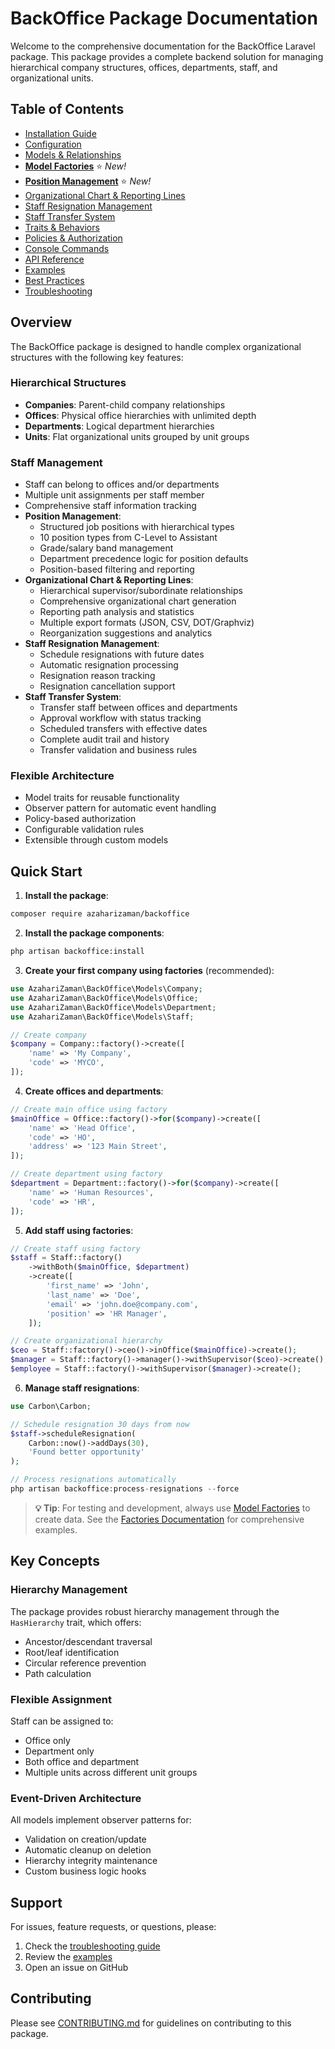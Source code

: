 # BackOffice Package Documentation

Welcome to the comprehensive documentation for the BackOffice Laravel package. This package provides a complete backend solution for managing hierarchical company structures, offices, departments, staff, and organizational units.

## Table of Contents

- [Installation Guide](installation.md)
- [Configuration](configuration.md)
- [Models & Relationships](models.md)
- **[Model Factories](factories.md)** ⭐ _New!_
- **[Position Management](positions.md)** ⭐ _New!_
- [Organizational Chart & Reporting Lines](organizational-chart.md)
- [Staff Resignation Management](resignation.md)
- [Staff Transfer System](staff-transfers.md)
- [Traits & Behaviors](traits.md)
- [Policies & Authorization](policies.md)
- [Console Commands](commands.md)
- [API Reference](api.md)
- [Examples](examples.md)
- [Best Practices](best-practices.md)
- [Troubleshooting](troubleshooting.md)

## Overview

The BackOffice package is designed to handle complex organizational structures with the following key features:

### Hierarchical Structures
- **Companies**: Parent-child company relationships
- **Offices**: Physical office hierarchies with unlimited depth
- **Departments**: Logical department hierarchies
- **Units**: Flat organizational units grouped by unit groups

### Staff Management
- Staff can belong to offices and/or departments
- Multiple unit assignments per staff member
- Comprehensive staff information tracking
- **Position Management**:
  - Structured job positions with hierarchical types
  - 10 position types from C-Level to Assistant
  - Grade/salary band management
  - Department precedence logic for position defaults
  - Position-based filtering and reporting
- **Organizational Chart & Reporting Lines**:
  - Hierarchical supervisor/subordinate relationships
  - Comprehensive organizational chart generation
  - Reporting path analysis and statistics
  - Multiple export formats (JSON, CSV, DOT/Graphviz)
  - Reorganization suggestions and analytics
- **Staff Resignation Management**:
  - Schedule resignations with future dates
  - Automatic resignation processing
  - Resignation reason tracking
  - Resignation cancellation support
- **Staff Transfer System**:
  - Transfer staff between offices and departments
  - Approval workflow with status tracking
  - Scheduled transfers with effective dates
  - Complete audit trail and history
  - Transfer validation and business rules

### Flexible Architecture
- Model traits for reusable functionality
- Observer pattern for automatic event handling
- Policy-based authorization
- Configurable validation rules
- Extensible through custom models

## Quick Start

1. **Install the package**:
```bash
composer require azaharizaman/backoffice
```

2. **Install the package components**:
```bash
php artisan backoffice:install
```

3. **Create your first company using factories** (recommended):
```php
use AzahariZaman\BackOffice\Models\Company;
use AzahariZaman\BackOffice\Models\Office;
use AzahariZaman\BackOffice\Models\Department;
use AzahariZaman\BackOffice\Models\Staff;

// Create company
$company = Company::factory()->create([
    'name' => 'My Company',
    'code' => 'MYCO',
]);
```

4. **Create offices and departments**:
```php
// Create main office using factory
$mainOffice = Office::factory()->for($company)->create([
    'name' => 'Head Office',
    'code' => 'HO',
    'address' => '123 Main Street',
]);

// Create department using factory
$department = Department::factory()->for($company)->create([
    'name' => 'Human Resources',
    'code' => 'HR',
]);
```

5. **Add staff using factories**:
```php
// Create staff using factory
$staff = Staff::factory()
    ->withBoth($mainOffice, $department)
    ->create([
        'first_name' => 'John',
        'last_name' => 'Doe',
        'email' => 'john.doe@company.com',
        'position' => 'HR Manager',
    ]);

// Create organizational hierarchy
$ceo = Staff::factory()->ceo()->inOffice($mainOffice)->create();
$manager = Staff::factory()->manager()->withSupervisor($ceo)->create();
$employee = Staff::factory()->withSupervisor($manager)->create();
```

6. **Manage staff resignations**:
```php
use Carbon\Carbon;

// Schedule resignation 30 days from now
$staff->scheduleResignation(
    Carbon::now()->addDays(30),
    'Found better opportunity'
);

// Process resignations automatically
php artisan backoffice:process-resignations --force
```

> **💡 Tip**: For testing and development, always use [Model Factories](factories.md) to create data. See the [Factories Documentation](factories.md) for comprehensive examples.

## Key Concepts

### Hierarchy Management
The package provides robust hierarchy management through the `HasHierarchy` trait, which offers:
- Ancestor/descendant traversal
- Root/leaf identification
- Circular reference prevention
- Path calculation

### Flexible Assignment
Staff can be assigned to:
- Office only
- Department only
- Both office and department
- Multiple units across different unit groups

### Event-Driven Architecture
All models implement observer patterns for:
- Validation on creation/update
- Automatic cleanup on deletion
- Hierarchy integrity maintenance
- Custom business logic hooks

## Support

For issues, feature requests, or questions, please:
1. Check the [troubleshooting guide](troubleshooting.md)
2. Review the [examples](examples.md)
3. Open an issue on GitHub

## Contributing

Please see [CONTRIBUTING.md](../CONTRIBUTING.md) for guidelines on contributing to this package.